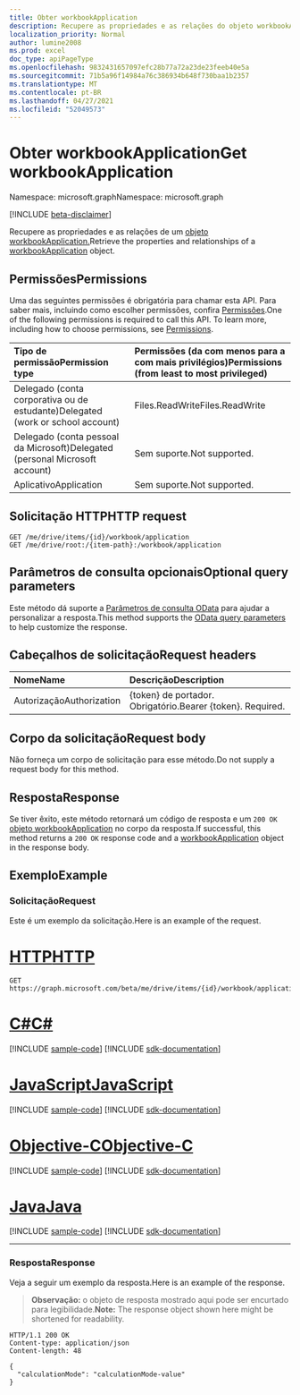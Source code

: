 ```yaml
---
title: Obter workbookApplication
description: Recupere as propriedades e as relações do objeto workbookApplication.
localization_priority: Normal
author: lumine2008
ms.prod: excel
doc_type: apiPageType
ms.openlocfilehash: 9832431657097efc28b77a72a23de23feeb40e5a
ms.sourcegitcommit: 71b5a96f14984a76c386934b648f730baa1b2357
ms.translationtype: MT
ms.contentlocale: pt-BR
ms.lasthandoff: 04/27/2021
ms.locfileid: "52049573"
---
```

# <a name="get-workbookapplication"></a><span data-ttu-id="1c381-103">Obter workbookApplication</span><span class="sxs-lookup"><span data-stu-id="1c381-103">Get workbookApplication</span></span>

<span data-ttu-id="1c381-104">Namespace: microsoft.graph</span><span class="sxs-lookup"><span data-stu-id="1c381-104">Namespace: microsoft.graph</span></span>

[!INCLUDE [beta-disclaimer](../../includes/beta-disclaimer.md)]

<span data-ttu-id="1c381-105">Recupere as propriedades e as relações de um [objeto workbookApplication.](../resources/workbookapplication.md)</span><span class="sxs-lookup"><span data-stu-id="1c381-105">Retrieve the properties and relationships of a [workbookApplication](../resources/workbookapplication.md) object.</span></span>
## <a name="permissions"></a><span data-ttu-id="1c381-106">Permissões</span><span class="sxs-lookup"><span data-stu-id="1c381-106">Permissions</span></span>
<span data-ttu-id="1c381-p101">Uma das seguintes permissões é obrigatória para chamar esta API. Para saber mais, incluindo como escolher permissões, confira [Permissões](/graph/permissions-reference).</span><span class="sxs-lookup"><span data-stu-id="1c381-p101">One of the following permissions is required to call this API. To learn more, including how to choose permissions, see [Permissions](/graph/permissions-reference).</span></span>

|<span data-ttu-id="1c381-109">Tipo de permissão</span><span class="sxs-lookup"><span data-stu-id="1c381-109">Permission type</span></span>      | <span data-ttu-id="1c381-110">Permissões (da com menos para a com mais privilégios)</span><span class="sxs-lookup"><span data-stu-id="1c381-110">Permissions (from least to most privileged)</span></span>              |
|:--------------------|:---------------------------------------------------------|
|<span data-ttu-id="1c381-111">Delegado (conta corporativa ou de estudante)</span><span class="sxs-lookup"><span data-stu-id="1c381-111">Delegated (work or school account)</span></span> | <span data-ttu-id="1c381-112">Files.ReadWrite</span><span class="sxs-lookup"><span data-stu-id="1c381-112">Files.ReadWrite</span></span>     |
|<span data-ttu-id="1c381-113">Delegado (conta pessoal da Microsoft)</span><span class="sxs-lookup"><span data-stu-id="1c381-113">Delegated (personal Microsoft account)</span></span> | <span data-ttu-id="1c381-114">Sem suporte.</span><span class="sxs-lookup"><span data-stu-id="1c381-114">Not supported.</span></span>    |
|<span data-ttu-id="1c381-115">Aplicativo</span><span class="sxs-lookup"><span data-stu-id="1c381-115">Application</span></span> | <span data-ttu-id="1c381-116">Sem suporte.</span><span class="sxs-lookup"><span data-stu-id="1c381-116">Not supported.</span></span> |

## <a name="http-request"></a><span data-ttu-id="1c381-117">Solicitação HTTP</span><span class="sxs-lookup"><span data-stu-id="1c381-117">HTTP request</span></span>
<!-- { "blockType": "ignored" } -->
```http
GET /me/drive/items/{id}/workbook/application
GET /me/drive/root:/{item-path}:/workbook/application
```
## <a name="optional-query-parameters"></a><span data-ttu-id="1c381-118">Parâmetros de consulta opcionais</span><span class="sxs-lookup"><span data-stu-id="1c381-118">Optional query parameters</span></span>
<span data-ttu-id="1c381-119">Este método dá suporte a [Parâmetros de consulta OData](/graph/query-parameters) para ajudar a personalizar a resposta.</span><span class="sxs-lookup"><span data-stu-id="1c381-119">This method supports the [OData query parameters](/graph/query-parameters) to help customize the response.</span></span>

## <a name="request-headers"></a><span data-ttu-id="1c381-120">Cabeçalhos de solicitação</span><span class="sxs-lookup"><span data-stu-id="1c381-120">Request headers</span></span>
| <span data-ttu-id="1c381-121">Nome</span><span class="sxs-lookup"><span data-stu-id="1c381-121">Name</span></span>      |<span data-ttu-id="1c381-122">Descrição</span><span class="sxs-lookup"><span data-stu-id="1c381-122">Description</span></span>|
|:----------|:----------|
| <span data-ttu-id="1c381-123">Autorização</span><span class="sxs-lookup"><span data-stu-id="1c381-123">Authorization</span></span>  | <span data-ttu-id="1c381-p102">{token} de portador. Obrigatório.</span><span class="sxs-lookup"><span data-stu-id="1c381-p102">Bearer {token}. Required.</span></span> |

## <a name="request-body"></a><span data-ttu-id="1c381-126">Corpo da solicitação</span><span class="sxs-lookup"><span data-stu-id="1c381-126">Request body</span></span>
<span data-ttu-id="1c381-127">Não forneça um corpo de solicitação para esse método.</span><span class="sxs-lookup"><span data-stu-id="1c381-127">Do not supply a request body for this method.</span></span>

## <a name="response"></a><span data-ttu-id="1c381-128">Resposta</span><span class="sxs-lookup"><span data-stu-id="1c381-128">Response</span></span>

<span data-ttu-id="1c381-129">Se tiver êxito, este método retornará um código de resposta e um `200 OK` [objeto workbookApplication](../resources/workbookapplication.md) no corpo da resposta.</span><span class="sxs-lookup"><span data-stu-id="1c381-129">If successful, this method returns a `200 OK` response code and a [workbookApplication](../resources/workbookapplication.md) object in the response body.</span></span>
## <a name="example"></a><span data-ttu-id="1c381-130">Exemplo</span><span class="sxs-lookup"><span data-stu-id="1c381-130">Example</span></span>
### <a name="request"></a><span data-ttu-id="1c381-131">Solicitação</span><span class="sxs-lookup"><span data-stu-id="1c381-131">Request</span></span>
<span data-ttu-id="1c381-132">Este é um exemplo da solicitação.</span><span class="sxs-lookup"><span data-stu-id="1c381-132">Here is an example of the request.</span></span>

# <a name="http"></a>[<span data-ttu-id="1c381-133">HTTP</span><span class="sxs-lookup"><span data-stu-id="1c381-133">HTTP</span></span>](#tab/http)
<!-- {
  "blockType": "request",
  "name": "get_workbookApplication"
}-->
```msgraph-interactive
GET https://graph.microsoft.com/beta/me/drive/items/{id}/workbook/application
```
# <a name="c"></a>[<span data-ttu-id="1c381-134">C#</span><span class="sxs-lookup"><span data-stu-id="1c381-134">C#</span></span>](#tab/csharp)
[!INCLUDE [sample-code](../includes/snippets/csharp/get-workbookapplication-csharp-snippets.md)]
[!INCLUDE [sdk-documentation](../includes/snippets/snippets-sdk-documentation-link.md)]

# <a name="javascript"></a>[<span data-ttu-id="1c381-135">JavaScript</span><span class="sxs-lookup"><span data-stu-id="1c381-135">JavaScript</span></span>](#tab/javascript)
[!INCLUDE [sample-code](../includes/snippets/javascript/get-workbookapplication-javascript-snippets.md)]
[!INCLUDE [sdk-documentation](../includes/snippets/snippets-sdk-documentation-link.md)]

# <a name="objective-c"></a>[<span data-ttu-id="1c381-136">Objective-C</span><span class="sxs-lookup"><span data-stu-id="1c381-136">Objective-C</span></span>](#tab/objc)
[!INCLUDE [sample-code](../includes/snippets/objc/get-workbookapplication-objc-snippets.md)]
[!INCLUDE [sdk-documentation](../includes/snippets/snippets-sdk-documentation-link.md)]

# <a name="java"></a>[<span data-ttu-id="1c381-137">Java</span><span class="sxs-lookup"><span data-stu-id="1c381-137">Java</span></span>](#tab/java)
[!INCLUDE [sample-code](../includes/snippets/java/get-workbookapplication-java-snippets.md)]
[!INCLUDE [sdk-documentation](../includes/snippets/snippets-sdk-documentation-link.md)]

---

### <a name="response"></a><span data-ttu-id="1c381-138">Resposta</span><span class="sxs-lookup"><span data-stu-id="1c381-138">Response</span></span>
<span data-ttu-id="1c381-139">Veja a seguir um exemplo da resposta.</span><span class="sxs-lookup"><span data-stu-id="1c381-139">Here is an example of the response.</span></span> 

><span data-ttu-id="1c381-140">**Observação:** o objeto de resposta mostrado aqui pode ser encurtado para legibilidade.</span><span class="sxs-lookup"><span data-stu-id="1c381-140">**Note:** The response object shown here might be shortened for readability.</span></span>
<!-- {
  "blockType": "response",
  "truncated": true,
  "@odata.type": "microsoft.graph.workbookApplication"
} -->
```http
HTTP/1.1 200 OK
Content-type: application/json
Content-length: 48

{
  "calculationMode": "calculationMode-value"
}
```

<!-- uuid: 8fcb5dbc-d5aa-4681-8e31-b001d5168d79
2015-10-25 14:57:30 UTC -->
<!--
{
  "type": "#page.annotation",
  "description": "Get workbookApplication",
  "keywords": "",
  "section": "documentation",
  "tocPath": "",
  "suppressions": [
  ]
}
-->


